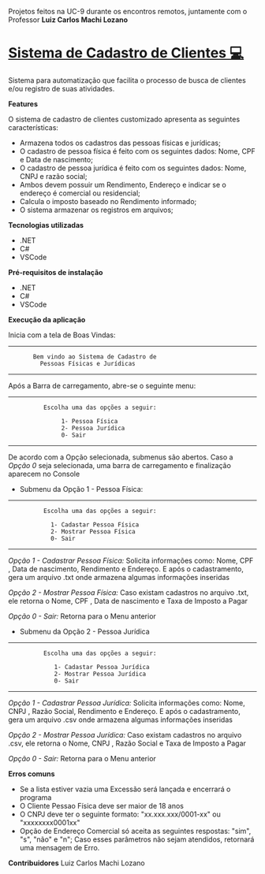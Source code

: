 Projetos feitos na UC-9 durante os encontros remotos, juntamente com o Professor **Luiz Carlos Machi Lozano**

# [Sistema de Cadastro de Clientes :computer: ](uc9_prj/Program.cs)

Sistema para automatização que facilita o processo de busca de clientes e/ou registro de suas atividades. 

**Features**

O sistema de cadastro de clientes customizado apresenta as seguintes características:
 
-   Armazena todos os cadastros das pessoas físicas e jurídicas;
-   O cadastro de pessoa física é feito com os seguintes dados: Nome, CPF e Data de nascimento;
-   O cadastro de pessoa jurídica é feito com os seguintes dados: Nome, CNPJ e razão social;
-   Ambos devem possuir um Rendimento,  Endereço e indicar se o endereço é comercial ou residencial;
-   Calcula o imposto baseado no Rendimento informado;
-   O sistema armazenar os registros em arquivos;

**Tecnologias utilizadas**
- .NET
- C#
- VSCode

**Pré-requisitos de instalação**
- .NET
- C#
- VSCode

**Execução da aplicação**

Inicia com a tela de Boas Vindas:

-------------------------------------------------------------
           Bem vindo ao Sistema de Cadastro de                    
             Pessoas Físicas e Jurídicas                 
-------------------------------------------------------------

Após a Barra de carregamento, abre-se o seguinte menu:

-------------------------------------------------------------
              Escolha uma das opções a seguir:             

                   1- Pessoa Física                        
                   2- Pessoa Jurídica                      
                   0- Sair                                 
-------------------------------------------------------------
De acordo com a Opção selecionada, submenus são abertos.
Caso a *Opção 0* seja selecionada, uma barra de carregamento e finalização aparecem no Console



- Submenu da Opção 1 - Pessoa Física:
-------------------------------------------------------------
              Escolha uma das opções a seguir:            
                                                              
                1- Cadastar Pessoa Física                  
                2- Mostrar Pessoa Física                   
                0- Sair                                     
-------------------------------------------------------------

*Opção 1 - Cadastrar Pessoa Física:* Solicita informações como: Nome, CPF , Data de nascimento, Rendimento e Endereço.
E após o cadastramento, gera um arquivo .txt onde armazena algumas informações inseridas

*Opção 2 - Mostrar Pessoa Física:* Caso existam cadastros no arquivo .txt, ele retorna o  Nome, CPF , Data de nascimento e Taxa de Imposto a Pagar

*Opção 0 - Sair:* Retorna para o Menu anterior


- Submenu da Opção 2 - Pessoa Jurídica
-------------------------------------------------------------
              Escolha uma das opções a seguir:             
                                                               
                 1- Cadastar Pessoa Jurídica
                 2- Mostrar Pessoa Jurídica                  
                 0- Sair                                     
-------------------------------------------------------------
*Opção 1 - Cadastrar Pessoa Jurídica:* Solicita informações como: Nome, CNPJ , Razão Social, Rendimento e Endereço.
E após o cadastramento, gera um arquivo .csv onde armazena algumas informações inseridas

*Opção 2 - Mostrar Pessoa Jurídica:* Caso existam cadastros no arquivo .csv, ele retorna o  Nome, CNPJ , Razão Social e Taxa de Imposto a Pagar

*Opção 0 - Sair:* Retorna para o Menu anterior


**Erros comuns**
- Se a lista estiver vazia uma Excessão será lançada e encerrará o programa
- O Cliente Pessao Física deve ser maior de 18 anos
- O CNPJ deve ter o seguinte formato: "xx.xxx.xxx/0001-xx" ou "xxxxxxxx0001xx"
- Opção de Endereço Comercial só aceita as seguintes respostas:  "sim", "s", "não" e "n";
Caso esses parâmetros não sejam atendidos, retornará uma mensagem de Erro.


**Contribuidores**
Luiz Carlos Machi Lozano
